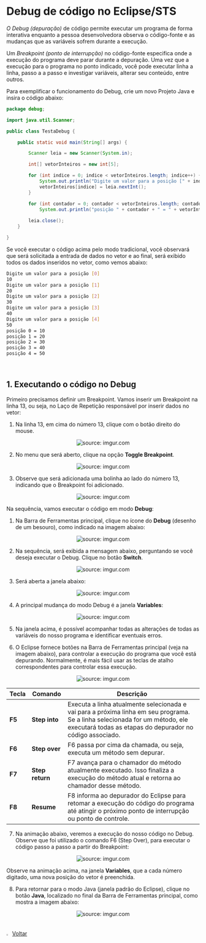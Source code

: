 <h1>Debug de código no Eclipse/STS</h1>



*O Debug (depuração)* de código permite executar um programa de forma interativa enquanto a pessoa desenvolvedora observa o código-fonte e as mudanças que as variáveis sofrem durante a execução.

Um *Breakpoint (ponto de interrupção)* no código-fonte especifica onde a execução do programa deve parar durante a depuração. Uma vez que a execução para o programa no ponto indicado, você pode executar linha a linha, passo a a passo e investigar variáveis, alterar seu conteúdo, entre outros.

Para exemplificar o funcionamento do Debug, crie um novo Projeto Java e insira o código abaixo:

```java
package debug;

import java.util.Scanner;

public class TestaDebug {

	public static void main(String[] args) {

		Scanner leia = new Scanner(System.in);

		int[] vetorInteiros = new int[5];

		for (int indice = 0; indice < vetorInteiros.length; indice++) {
			System.out.println("Digite um valor para a posição [" + indice + "]");
			vetorInteiros[indice] = leia.nextInt();
		}

		for (int contador = 0; contador < vetorInteiros.length; contador++)
			System.out.println("posição " + contador + " = " + vetorInteiros[contador]);
		
		leia.close();
	}

}
```

Se você executar o código acima pelo modo tradicional, você observará que será solicitada a entrada de dados no vetor e ao final, será exibido todos os dados inseridos no vetor, como vemos abaixo: 

```bash
Digite um valor para a posição [0]
10
Digite um valor para a posição [1]
20
Digite um valor para a posição [2]
30
Digite um valor para a posição [3]
40
Digite um valor para a posição [4]
50
posição 0 = 10
posição 1 = 20
posição 2 = 30
posição 3 = 40
posição 4 = 50
```

<br />

<h2>1. Executando o código no Debug</h2>



Primeiro precisamos definir um Breakpoint. Vamos inserir um Breakpoint na linha 13, ou seja, no Laço de Repetição responsável por inserir dados no vetor:

1. Na linha 13, em cima do número 13, clique com o botão direito do mouse. 

<div align="center"><img src="https://i.imgur.com/KOoPF2p.png" title="source: imgur.com" /></div>

2. No menu que será aberto, clique na opção **Toggle Breakpoint**.

<div align="center"><img src="https://i.imgur.com/Txz9Tit.png" title="source: imgur.com" /></div>

3. Observe que será adicionada uma bolinha ao lado do número 13, indicando que o Breakpoint foi adicionado.

<div align="center"><img src="https://i.imgur.com/S3b7Bhe.png" title="source: imgur.com" /></div>



Na sequência, vamos executar o código em modo **Debug**:

1. Na Barra de Ferramentas principal, clique no ícone do **Debug** (desenho de um besouro), como indicado na imagem abaixo:

<div align="center"><img src="https://i.imgur.com/PJQ5JHP.png" title="source: imgur.com" /></div>

2. Na sequência, será exibida a mensagem abaixo, perguntando se você deseja executar o Debug. Clique no botão **Switch**.

<div align="center"><img src="https://i.imgur.com/M7PSZLm.png" title="source: imgur.com" /></div>

3. Será aberta a janela abaixo:

<div align="center"><img src="https://i.imgur.com/jV40JsO.png" title="source: imgur.com" /></div>

4. A principal mudança do modo Debug é a janela **Variables**:

<div align="center"><img src="https://imgur.com/SCWhXGY.png" title="source: imgur.com" /></div>

5. Na janela acima, é possível acompanhar todas as alterações de todas as variáveis do nosso programa e identificar eventuais erros.

6. O Eclipse fornece botões na Barra de Ferramentas principal (veja na imagem abaixo), para controlar a execução do programa que você está depurando. Normalmente, é mais fácil usar as teclas de atalho correspondentes para controlar essa execução.

<div align="center"><img src="https://i.imgur.com/UYAx3RE.png" title="source: imgur.com" /></div>

| Tecla  | Comando         | Descrição                                                    |
| ------ | --------------- | ------------------------------------------------------------ |
| **F5** | **Step into**   | Executa a linha atualmente selecionada e vai para a próxima linha em seu programa. Se a linha selecionada for um método, ele executará todas as etapas do depurador no código associado. |
| **F6** | **Step over**   | F6 passa por cima da chamada, ou seja, executa um método sem depurar. |
| **F7** | **Step return** | F7 avança para o chamador do método atualmente executado. Isso finaliza a execução do método atual e retorna ao chamador desse método. |
| **F8** | **Resume**      | F8 informa ao depurador do Eclipse para retomar a execução do código do  programa até atingir o próximo ponto de interrupção ou ponto de  controle. |

7. Na animação abaixo, veremos a execução do nosso código no Debug. Observe que foi utilizado o comando F6 (Step Over), para executar o código passo a passo a partir do Breakpoint:

<div align="center"><img src="https://i.imgur.com/QDt1gk8.gif" title="source: imgur.com" /></div>

Observe na animação acima, na janela **Variables**, que a cada número digitado, uma nova posição do vetor é preenchida.

8. Para retornar para o modo Java (janela padrão do Eclipse), clique no botão **Java**, localizado no final da Barra de Ferramentas principal, como mostra a imagem abaixo:

<div align="center"><img src="https://i.imgur.com/e20qxQb.png" title="source: imgur.com" /></div>

<br />

<br />

<div align="left"><a href="README.md"><img src="https://i.imgur.com/XMgF3gl.png" title="source: imgur.com" width="3%"/>Voltar</a></div> 
